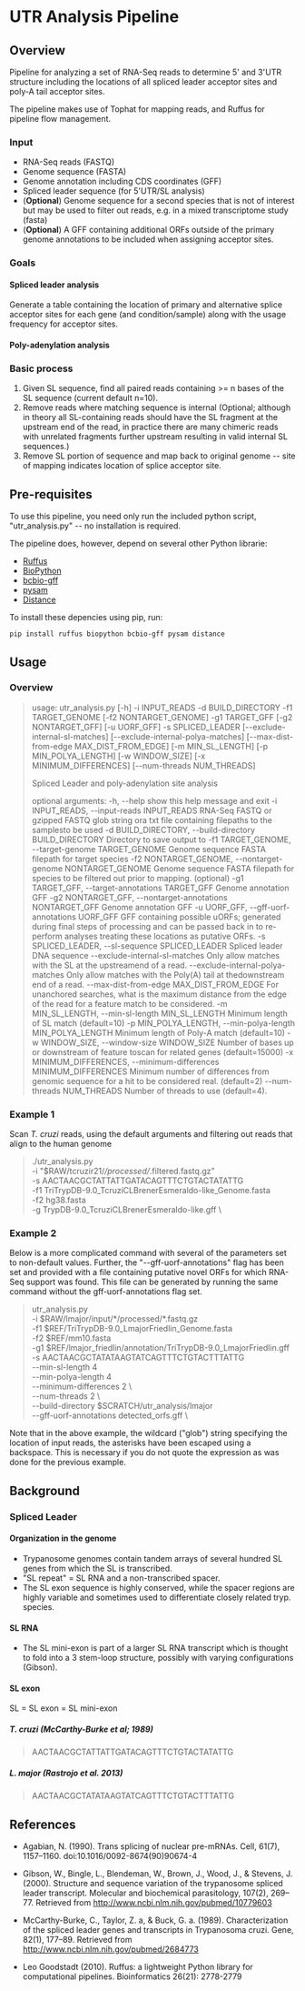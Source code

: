 UTR Analysis Pipeline
=====================

Overview
--------

Pipeline for analyzing a set of RNA-Seq reads to determine 5' and
3'UTR structure including the locations of all spliced leader acceptor sites
and poly-A tail acceptor sites.

The pipeline makes use of Tophat for mapping reads, and Ruffus for pipeline
flow management.

### Input

- RNA-Seq reads (FASTQ)
- Genome sequence (FASTA)
- Genome annotation including CDS coordinates (GFF)
- Spliced leader sequence (for 5'UTR/SL analysis)
- (**Optional**) Genome sequence for a second species that is not of interest but
   may be used to filter out reads, e.g. in a mixed transcriptome study (fasta)
- (**Optional**) A GFF containing additional ORFs outside of the primary genome
   annotations to be included when assigning acceptor sites.

### Goals

#### Spliced leader analysis

Generate a table containing the location of primary and alternative splice
acceptor sites for each gene (and condition/sample) along with the usage 
frequency for acceptor sites.

#### Poly-adenylation analysis

### Basic process

1. Given SL sequence, find all paired reads containing >= n bases of the SL
   sequence (current default n=10).
2. Remove reads where matching sequence is internal (Optional; although in
   theory all SL-containing reads should have the SL fragment at the upstream
   end of the read, in practice there are many chimeric reads with unrelated
   fragments further upstream resulting in valid internal SL sequences.)
3. Remove SL portion of sequence and map back to original genome -- site of
   mapping indicates location of splice acceptor site.

Pre-requisites
--------------

To use this pipeline, you need only run the included python script,
"utr_analysis.py" -- no installation is required.

The pipeline does, however, depend on several other Python librarie:

- [Ruffus](http://www.ruffus.org.uk/)
- [BioPython](http://biopython.org/wiki/Main_Page)
- [bcbio-gff](https://pypi.python.org/pypi/bcbio-gff)
- [pysam](http://pysam.readthedocs.org/en/latest/)
- [Distance](https://pypi.python.org/pypi/Distance/)

To install these depencies using pip, run:

    pip install ruffus biopython bcbio-gff pysam distance

Usage
-----

### Overview

>usage: utr_analysis.py [-h] -i INPUT_READS -d BUILD_DIRECTORY -f1
>                       TARGET_GENOME [-f2 NONTARGET_GENOME] -g1 TARGET_GFF
>                       [-g2 NONTARGET_GFF] [-u UORF_GFF] -s SPLICED_LEADER
>                       [--exclude-internal-sl-matches]
>                       [--exclude-internal-polya-matches]
>                       [--max-dist-from-edge MAX_DIST_FROM_EDGE]
>                       [-m MIN_SL_LENGTH] [-p MIN_POLYA_LENGTH]
>                       [-w WINDOW_SIZE] [-x MINIMUM_DIFFERENCES]
>                       [--num-threads NUM_THREADS]
>
>Spliced Leader and poly-adenylation site analysis
>
>optional arguments:
>  -h, --help            show this help message and exit
>  -i INPUT_READS, --input-reads INPUT_READS
>                        RNA-Seq FASTQ or gzipped FASTQ glob string ora txt
>                        file containing filepaths to the samplesto be used
>  -d BUILD_DIRECTORY, --build-directory BUILD_DIRECTORY
>                        Directory to save output to
>  -f1 TARGET_GENOME, --target-genome TARGET_GENOME
>                        Genome sequence FASTA filepath for target species
>  -f2 NONTARGET_GENOME, --nontarget-genome NONTARGET_GENOME
>                        Genome sequence FASTA filepath for species to be
>                        filtered out prior to mapping. (optional)
>  -g1 TARGET_GFF, --target-annotations TARGET_GFF
>                        Genome annotation GFF
>  -g2 NONTARGET_GFF, --nontarget-annotations NONTARGET_GFF
>                        Genome annotation GFF
>  -u UORF_GFF, --gff-uorf-annotations UORF_GFF
>                        GFF containing possible uORFs; generated during final
>                        steps of processing and can be passed back in to re-
>                        perform analyses treating these locations as putative
>                        ORFs.
>  -s SPLICED_LEADER, --sl-sequence SPLICED_LEADER
>                        Spliced leader DNA sequence
>  --exclude-internal-sl-matches
>                        Only allow matches with the SL at the upstreamend of a
>                        read.
>  --exclude-internal-polya-matches
>                        Only allow matches with the Poly(A) tail at
>                        thedownstream end of a read.
>  --max-dist-from-edge MAX_DIST_FROM_EDGE
>                        For unanchored searches, what is the maximum distance
>                        from the edge of the read for a feature match to be
>                        considered.
>  -m MIN_SL_LENGTH, --min-sl-length MIN_SL_LENGTH
>                        Minimum length of SL match (default=10)
>  -p MIN_POLYA_LENGTH, --min-polya-length MIN_POLYA_LENGTH
>                        Minimum length of Poly-A match (default=10)
>  -w WINDOW_SIZE, --window-size WINDOW_SIZE
>                        Number of bases up or downstream of feature toscan for
>                        related genes (default=15000)
>  -x MINIMUM_DIFFERENCES, --minimum-differences MINIMUM_DIFFERENCES
>                        Minimum number of differences from genomic sequence
>                        for a hit to be considered real. (default=2)
>  --num-threads NUM_THREADS
>                        Number of threads to use (default=4).

### Example 1

Scan *T. cruzi* reads, using the default arguments and filtering out reads that
align to the human genome

> ./utr_analysis.py                                              \
>    -i "$RAW/tcruzir21/*/processed/*.filtered.fastq.gz"         \
>    -s AACTAACGCTATTATTGATACAGTTTCTGTACTATATTG                  \
>    -f1 TriTrypDB-9.0_TcruziCLBrenerEsmeraldo-like_Genome.fasta \
>    -f2 hg38.fasta                                              \
>    -g TrypDB-9.0_TcruziCLBrenerEsmeraldo-like.gff              \

### Example 2

Below is a more complicated command with several of the parameters set to 
non-default values. Further, the "--gff-uorf-annotations" flag has been
set and provided with a file containing putative novel ORFs for which RNA-Seq 
support was found. This file can be generated by running the same command 
without the gff-uorf-annotations flag set.

> utr_analysis.py                                                           \
>    -i $RAW/lmajor/input/\*/processed/\*.fastq.gz                          \
>    -f1 $REF/TriTrypDB-9.0_LmajorFriedlin_Genome.fasta                     \
>    -f2 $REF/mm10.fasta                                                    \
>    -g1 $REF/lmajor_friedlin/annotation/TriTrypDB-9.0_LmajorFriedlin.gff   \
>    -s AACTAACGCTATATAAGTATCAGTTTCTGTACTTTATTG                             \
>    --min-sl-length 4                                                      \
>    --min-polya-length 4                                                   \
>    --minimum-differences 2                                                \   
>    --num-threads 2                                                        \  
>    --build-directory $SCRATCH/utr_analysis/lmajor                         \
>    --gff-uorf-annotations detected_orfs.gff                               \

Note that in the above example, the wildcard ("glob") string specifying the
location of input reads, the asterisks have been escaped using a backspace.
This is necessary if you do not quote the expression as was done for the
previous example.

Background
----------

### Spliced Leader

#### Organization in the genome

- Trypanosome genomes contain tandem arrays of several hundred SL genes from
    which the SL is transcribed.
- "SL repeat" = SL RNA and a non-transcribed spacer.
- The SL exon sequence is highly conserved, while the spacer regions are 
  highly variable and sometimes used to differentiate closely related tryp.
  species.

#### SL RNA

- The SL mini-exon is part of a larger SL RNA transcript which is thought to
fold into a 3 stem-loop structure, possibly with varying configurations
(Gibson).


#### SL exon

SL = SL exon = SL mini-exon

##### T. cruzi (McCarthy-Burke et al; 1989)

> AACTAACGCTATTATTGATACAGTTTCTGTACTATATTG

##### L. major (Rastrojo et al. 2013)

> AACTAACGCTATATAAGTATCAGTTTCTGTACTTTATTG

References
----------

- Agabian, N. (1990). Trans splicing of nuclear pre-mRNAs. Cell, 61(7),
1157–1160. doi:10.1016/0092-8674(90)90674-4

- Gibson, W., Bingle, L., Blendeman, W., Brown, J., Wood, J., & Stevens, J.
(2000). Structure and sequence variation of the trypanosome spliced leader
transcript. Molecular and biochemical parasitology, 107(2), 269–77. Retrieved
from http://www.ncbi.nlm.nih.gov/pubmed/10779603

- McCarthy-Burke, C., Taylor, Z. a, & Buck, G. a. (1989). Characterization of
the spliced leader genes and transcripts in Trypanosoma cruzi. Gene, 82(1),
177–89. Retrieved from http://www.ncbi.nlm.nih.gov/pubmed/2684773

- Leo Goodstadt (2010). Ruffus: a lightweight Python library for computational
pipelines. Bioinformatics 26(21): 2778-2779

